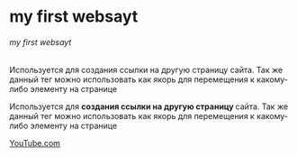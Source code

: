 <Doctype html/>
<html>
 <head>
   <title>my first websayt</title>
 </head>
  <body>
   <h1>my first websayt </h1>
   <h6>my first websayt </h6>
   <p>Используется для создания ссылки на другую страницу сайта. Так же данный тег можно использовать как якорь для перемещения к какому-либо элементу на странице</p>
   <p>Используется для <strong>создания ссылки на другую страницу </strong>сайта. Так же данный тег можно использовать как якорь для перемещения к какому-либо элементу на странице</p>
   <a href='https//:youTube.com'target='_blank'>YouTube.com </a>
  </body>
<html>
